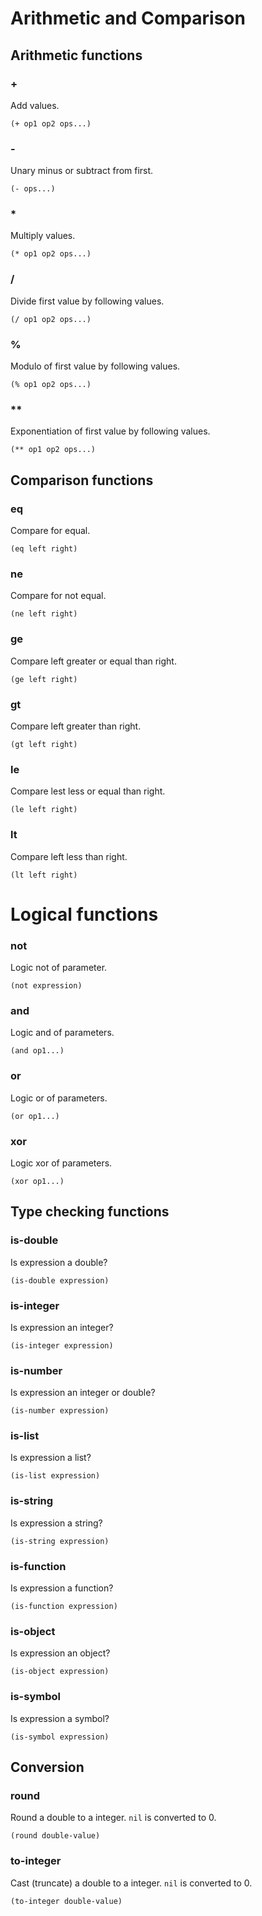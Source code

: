 # Arithmetic and Comparison

## Arithmetic functions

### +
Add values.
```
(+ op1 op2 ops...)
```

### -
Unary minus or subtract from first.
```
(- ops...)
```

### *
Multiply values.
```
(* op1 op2 ops...)
```

### /
Divide first value by following values.
```
(/ op1 op2 ops...)
```

### %
Modulo of first value by following values.
```
(% op1 op2 ops...)
```

### **
Exponentiation of first value by following values.
```
(** op1 op2 ops...)
```

## Comparison functions

### eq
Compare for equal.
```
(eq left right)
```

### ne
Compare for not equal.
```
(ne left right)
```

### ge
Compare left greater or equal than right.
```
(ge left right)
```

### gt
Compare left greater than right.
```
(gt left right)
```

### le
Compare lest less or equal than right.
```
(le left right)
```

### lt
Compare left less than right.
```
(lt left right)
```

# Logical functions

### not
Logic not of parameter.
```
(not expression)
```

### and
Logic and of parameters.
```
(and op1...)
```

### or
Logic or of parameters.
```
(or op1...)
```

### xor
Logic xor of parameters.
```
(xor op1...)
```

## Type checking functions

### is-double
Is expression a double?
```
(is-double expression)
```

### is-integer
Is expression an integer?
```
(is-integer expression)
```

### is-number
Is expression an integer or double?
```
(is-number expression)
```

### is-list
Is expression a list?
```
(is-list expression)
```

### is-string
Is expression a string?
```
(is-string expression)
```

### is-function
Is expression a function?
```
(is-function expression)
```

### is-object
Is expression an object?
```
(is-object expression)
```

### is-symbol
Is expression a symbol?
```
(is-symbol expression)
```

## Conversion

### round
Round a double to a integer. `nil` is converted to 0.
```
(round double-value)
```

### to-integer
Cast (truncate) a double to a integer. `nil` is converted to 0.
```
(to-integer double-value)
```
